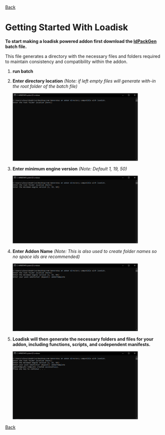 [Back](https://github.com/voxeldon/Loadisk-Public/blob/main/documentation/01_main.md)
# Getting Started With Loadisk

**To start making a loadisk powered addon first download the [ldPackGen](https://github.com/voxeldon/Loadisk-Public/raw/main/builds/ldPackGen1.0.1.zip) batch file.** 

This file generates a directory with the necessary files and folders required to maintain consistency and compatibility within the addon.

1. **run batch**
2. **Enter directory location** *(Note: if left empty files will generate with-in the root folder of the batch file)*
   
    <img src="image/../../image/gen00.png" alt="drawing" width="400"/>

3. **Enter minimum engine version** *(Note: Default 1, 19, 50)*
   
    <img src="image/../../image/gen01.png" alt="drawing" width="400"/>

4. **Enter Addon Name** *(Note: This is also used to create folder names so no space ids are recommended)*
   
    <img src="image/../../image/gen02.png" alt="drawing" width="400"/>

5. **Loadisk will then generate the necessary folders and files for your addon, including functions, scripts, and codependent manifests.**
   
    <img src="image/../../image/gen03.png" alt="drawing" width="400"/>

[Back](https://github.com/voxeldon/Loadisk-Public/blob/main/documentation/01_main.md)